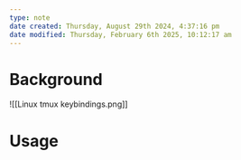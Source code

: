 ```yaml
---
type: note
date created: Thursday, August 29th 2024, 4:37:16 pm
date modified: Thursday, February 6th 2025, 10:12:17 am
---
```

# Background
![[Linux tmux keybindings.png]]

# Usage